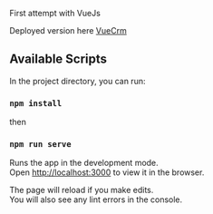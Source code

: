 First attempt with VueJs

Deployed version here [VueCrm](https://vue-crm-ed038.web.app/)

## Available Scripts

In the project directory, you can run:

### `npm install`

then

### `npm run serve`

Runs the app in the development mode.<br />
Open [http://localhost:3000](http://localhost:3000) to view it in the browser.

The page will reload if you make edits.<br />
You will also see any lint errors in the console.
